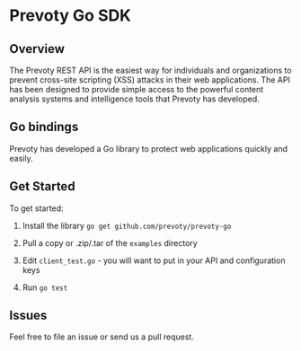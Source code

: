# Prevoty Go SDK

## Overview

The Prevoty REST API is the easiest way for individuals and organizations to prevent cross-site scripting (XSS) attacks in their web applications. The API has been designed to provide simple access to the powerful content analysis systems and intelligence tools that Prevoty has developed.

## Go bindings

Prevoty has developed a Go library to protect web applications quickly and easily. 

## Get Started

To get started:

1) Install the library `go get github.com/prevoty/prevoty-go`

2) Pull a copy or .zip/.tar of the `examples` directory

3) Edit `client_test.go` - you will want to put in your API and configuration keys

4) Run `go test`

## Issues

Feel free to file an issue or send us a pull request. 